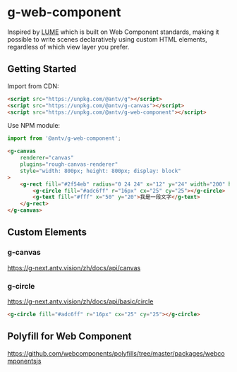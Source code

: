 # g-web-component

Inspired by [LUME](https://docs.lume.io/) which is built on Web Component standards, making it possible to write scenes declaratively using custom HTML elements, regardless of which view layer you prefer.

## Getting Started

Import from CDN:

```html
<script src="https://unpkg.com/@antv/g"></script>
<script src="https://unpkg.com/@antv/g-canvas"></script>
<script src="https://unpkg.com/@antv/g-web-component"></script>
```

Use NPM module:

```js
import from '@antv/g-web-component';
```

```html
<g-canvas
    renderer="canvas"
    plugins="rough-canvas-renderer"
    style="width: 800px; height: 800px; display: block"
>
    <g-rect fill="#2f54eb" radius="0 24 24" x="12" y="24" width="200" height="50">
        <g-circle fill="#adc6ff" r="16px" cx="25" cy="25"></g-circle>
        <g-text fill="#fff" x="50" y="20">我是一段文字</g-text>
    </g-rect>
</g-canvas>
```

## Custom Elements

### g-canvas

https://g-next.antv.vision/zh/docs/api/canvas

### g-circle

https://g-next.antv.vision/zh/docs/api/basic/circle

```html
<g-circle fill="#adc6ff" r="16px" cx="25" cy="25"></g-circle>
```

## Polyfill for Web Component

https://github.com/webcomponents/polyfills/tree/master/packages/webcomponentsjs
